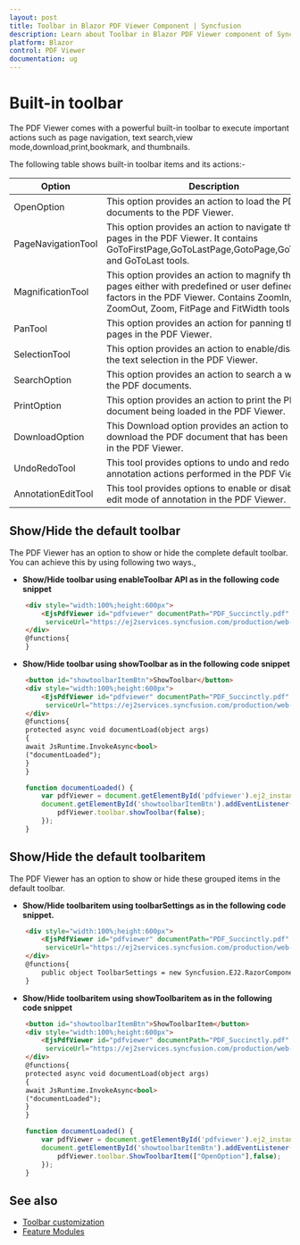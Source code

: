 ```yaml
---
layout: post
title: Toolbar in Blazor PDF Viewer Component | Syncfusion 
description: Learn about Toolbar in Blazor PDF Viewer component of Syncfusion, and more details.
platform: Blazor
control: PDF Viewer
documentation: ug
---
```


# Built-in toolbar

The PDF Viewer comes with a powerful built-in toolbar to execute important actions such as page navigation, text search,view mode,download,print,bookmark, and thumbnails.

The following table shows built-in toolbar items and its actions:-

| Option | Description |
|---|---|
| OpenOption | This option provides an action to load the PDF documents to the PDF Viewer.|
| PageNavigationTool | This option provides an action to navigate the pages in the PDF Viewer. It contains GoToFirstPage,GoToLastPage,GotoPage,GoToNext, and GoToLast tools.|
| MagnificationTool |This option provides an action to magnify the pages either with predefined or user defined zoom factors in the PDF Viewer. Contains ZoomIn, ZoomOut, Zoom, FitPage and FitWidth tools|
| PanTool | This option provides an action for panning the pages in the PDF Viewer.|
| SelectionTool | This option provides an action to enable/disable the text selection in the PDF Viewer.|
| SearchOption | This option provides an action to search a word in the PDF documents.|
| PrintOption | This option provides an action to print the PDF document being loaded in the PDF Viewer.|
| DownloadOption |This Download option provides an action to download the PDF document that has been loaded in the PDF Viewer.|
| UndoRedoTool | This tool provides options to undo and redo the annotation actions performed in the PDF Viewer.|
| AnnotationEditTool | This tool provides options to enable or disable the edit mode of annotation in the PDF Viewer.|

## Show/Hide the default toolbar

The PDF Viewer has an option to show or hide the complete default toolbar. You can achieve this by using following two ways.,

* **Show/Hide toolbar using enableToolbar API as in the following code snippet**

```html
    <div style="width:100%;height:600px">
        <EjsPdfViewer id="pdfviewer" documentPath="PDF_Succinctly.pdf" enableToolbar="false"
         serviceUrl="https://ej2services.syncfusion.com/production/web-services/api/pdfviewer" style="height: 640px;width: 100%" />
    </div>
    @functions{
    }
```

* **Show/Hide toolbar using showToolbar as in the following code snippet**

```html
    <button id="showtoolbarItemBtn">ShowToolbar</button>
    <div style="width:100%;height:600px">
        <EjsPdfViewer id="pdfviewer" documentPath="PDF_Succinctly.pdf" documentLoad="@documentLoad"
         serviceUrl="https://ej2services.syncfusion.com/production/web-services/api/pdfviewer" style="height: 640px;width: 100%" />
    </div>
    @functions{
    protected async void documentLoad(object args)
    {
    await JsRuntime.InvokeAsync<bool>
    ("documentLoaded");
    }
    }
```

```javascript
    function documentLoaded() {
        var pdfViewer = document.getElementById('pdfviewer').ej2_instances[0];
        document.getElementById('showtoolbarItemBtn').addEventListener('click', function() {
            pdfViewer.toolbar.showToolbar(false);
        });
    }
```

## Show/Hide the default toolbaritem

The PDF Viewer has an option to show or hide these grouped items in the default toolbar.

* **Show/Hide toolbaritem using toolbarSettings as in the following code snippet.**

```html
    <div style="width:100%;height:600px">
        <EjsPdfViewer id="pdfviewer" documentPath="PDF_Succinctly.pdf" toolbarSettings="@ToolbarSettings"
         serviceUrl="https://ej2services.syncfusion.com/production/web-services/api/pdfviewer" style="height: 640px;width: 100%" />
    </div>
    @functions{
        public object ToolbarSettings = new Syncfusion.EJ2.RazorComponents.PdfViewer.PdfViewerToolbarSettings{ ShowTooltip = true };
    }
```

* **Show/Hide toolbaritem using showToolbaritem as in the following code snippet**

```html
    <button id="showtoolbarItemBtn">ShowToolbarItem</button>
    <div style="width:100%;height:600px">
        <EjsPdfViewer id="pdfviewer" documentPath="PDF_Succinctly.pdf" documentLoad="@documentLoad"
         serviceUrl="https://ej2services.syncfusion.com/production/web-services/api/pdfviewer" style="height: 640px;width: 100%" />
    </div>
    @functions{
    protected async void documentLoad(object args)
    {
    await JsRuntime.InvokeAsync<bool>
    ("documentLoaded");
    }
    }
```

```javascript
    function documentLoaded() {
        var pdfViewer = document.getElementById('pdfviewer').ej2_instances[0];
        document.getElementById('showtoolbarItemBtn').addEventListener('click', function() {
            pdfViewer.toolbar.ShowToolbarItem(["OpenOption"],false);
        });
    }
```

## See also

* [Toolbar customization](./how-to/customization)
* [Feature Modules](./feature-module)